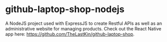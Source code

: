 # github-laptop-shop-nodejs
A NodeJS project used with ExpressJS to create Restful APIs as well as an administrative website for managing products. Check out the React Native app here: https://github.com/TheLastKin/github-laptop-shop.
